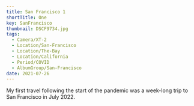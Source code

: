 ```yaml
---
title: San Francisco 1
shortTitle: One
key: SanFrancisco
thumbnail: DSCF9734.jpg
tags:
  - Camera/XT-2
  - Location/San-Francisco
  - Location/The-Bay
  - Location/California
  - Period/COVID
  - AlbumGroup/San-Francisco
date: 2021-07-26
---
```

My first travel following the start of the pandemic was a week-long trip to San Francisco in July 2022.
